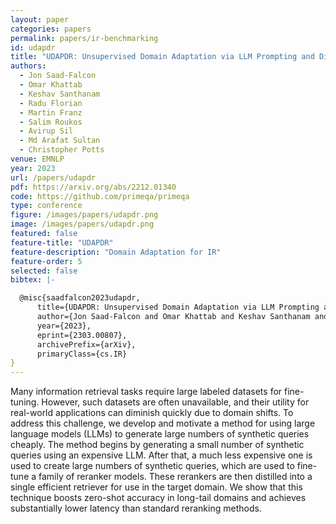 ```yaml
---
layout: paper
categories: papers
permalink: papers/ir-benchmarking
id: udapdr
title: "UDAPDR: Unsupervised Domain Adaptation via LLM Prompting and Distillation of Rerankers"
authors: 
  - Jon Saad-Falcon
  - Omar Khattab
  - Keshav Santhanam
  - Radu Florian
  - Martin Franz
  - Salim Roukos
  - Avirup Sil
  - Md Arafat Sultan
  - Christopher Potts
venue: EMNLP
year: 2023
url: /papers/udapdr
pdf: https://arxiv.org/abs/2212.01340
code: https://github.com/primeqa/primeqa
type: conference
figure: /images/papers/udapdr.png
image: /images/papers/udapdr.png
featured: false
feature-title: "UDAPDR"
feature-description: "Domain Adaptation for IR"
feature-order: 5
selected: false
bibtex: |-

  @misc{saadfalcon2023udapdr,
      title={UDAPDR: Unsupervised Domain Adaptation via LLM Prompting and Distillation of Rerankers}, 
      author={Jon Saad-Falcon and Omar Khattab and Keshav Santhanam and Radu Florian and Martin Franz and Salim Roukos and Avirup Sil and Md Arafat Sultan and Christopher Potts},
      year={2023},
      eprint={2303.00807},
      archivePrefix={arXiv},
      primaryClass={cs.IR}
}
---
```


Many information retrieval tasks require large labeled datasets for fine-tuning. 
However, such datasets are often unavailable, and their utility for real-world 
applications can diminish quickly due to domain shifts. To address this challenge, 
we develop and motivate a method for using large language models (LLMs) to generate 
large numbers of synthetic queries cheaply. The method begins by generating a small 
number of synthetic queries using an expensive LLM. After that, a much less expensive 
one is used to create large numbers of synthetic queries, which are used to fine-tune 
a family of reranker models. These rerankers are then distilled into a single efficient 
retriever for use in the target domain. We show that this technique boosts zero-shot 
accuracy in long-tail domains and achieves substantially lower latency than standard reranking methods.
